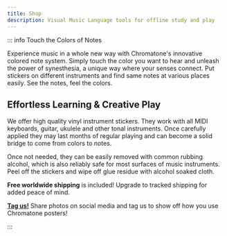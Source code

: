 ```yaml
---
title: Shop
description: Visual Music Language tools for offline study and play
---
```


<script setup>
import CategoryList from '../components/category/CategoryList.vue'
</script>

<CategoryList/>

::: info Touch the Colors of Notes

Experience music in a whole new way with Chromatone's innovative colored note system. Simply touch the color you want to hear and unleash the power of synesthesia, a unique way where your senses connect. Put stickers on different instruments and find same notes at various places easily. See the notes, feel the colors.

## Effortless Learning & Creative Play

We offer high quality vinyl instrument stickers. They work with all MIDI keyboards, guitar, ukulele and other tonal instruments. Once carefully applied they may last months of regular playing and can become a solid bridge to come from colors to notes.

Once not needed, they can be easily removed with common rubbing alcohol, which is also reliably safe for most surfaces of music instruments. Peel off the stickers and wipe off glue residue with alcohol soaked cloth.

**Free worldwide shipping** is included! Upgrade to tracked shipping for added peace of mind.

**[Tag us!](https://instagram.com/chromatone.center/)** Share photos on social media and tag us to show off how you use Chromatone posters!

:::
